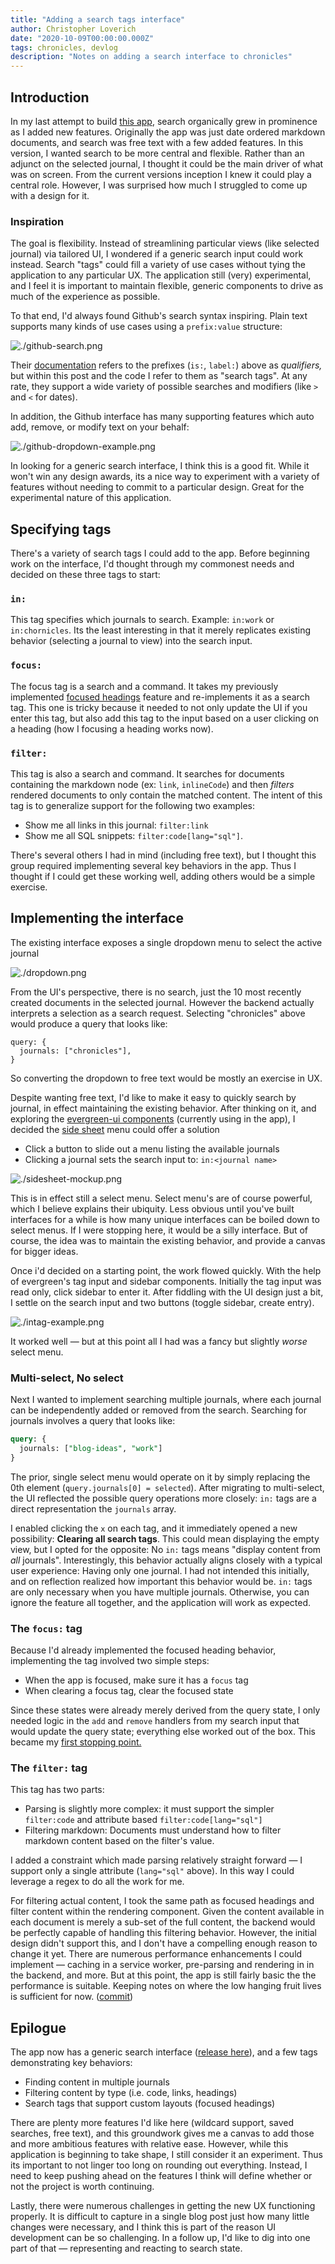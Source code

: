 ```yaml
---
title: "Adding a search tags interface"
author: Christopher Loverich
date: "2020-10-09T00:00:00.000Z"
tags: chronicles, devlog
description: "Notes on adding a search interface to chronicles"
---
```


## Introduction

In my last attempt to build [this app](https://pinecoder.dev/blog/2020-08-19/the-fifth-prototype), search organically grew in prominence as I added new features. Originally the app was just date ordered markdown documents, and search was free text with a few added features. In this version, I wanted search to be more central and flexible. Rather than an adjunct on the selected journal, I thought it could be the main driver of what was on screen. From the current versions inception I knew it could play a central role. However, I was surprised how much I struggled to come up with a design for it.

### Inspiration

The goal is flexibility. Instead of streamlining particular views (like selected journal) via tailored UI, I wondered if a generic search input could work instead. Search "tags" could fill a variety of use cases without tying the application to any particular UX. The application still (very) experimental, and I feel it is important to maintain flexible, generic components to drive as much of the experience as possible. 

To that end, I'd always found Github's search syntax inspiring. Plain text supports many kinds of use cases using a `prefix:value` structure:

![./github-search.png](./github-search.png?resize=blogImages)

Their [documentation](https://docs.github.com/en/free-pro-team@latest/github/searching-for-information-on-github/searching-issues-and-pull-requests) refers to the prefixes (`is:`, `label:`) above as *qualifiers,* but within this post and the code I refer to them as "search tags". At any rate, they support a wide variety of possible searches and modifiers (like `>` and `<` for dates). 

In addition, the Github interface has many supporting features which auto add, remove, or modify text on your behalf:

![./github-dropdown-example.png](./github-dropdown-example.png?resize=blogImages "The filters menu saves users from needing to remember and type various kinds of searchs")

 In looking for a generic search interface, I think this is a good fit. While it won't win any design awards, its a nice way to experiment with a variety of features without needing to commit to a particular design. Great for the experimental nature of this application.

## Specifying tags

There's a variety of search tags I could add to the app. Before beginning work on the interface, I'd thought through my commonest needs and decided on these three tags to start:

### `in:`

This tag specifies which journals to search. Example: `in:work` or `in:chornicles`. Its the least interesting in that it merely replicates existing behavior (selecting a journal to view) into the search input. 

### `focus:`

The focus tag is a search and a command. It takes my previously implemented [focused headings](https://pinecoder.dev/blog/2020-09-16/focused-headings) feature and re-implements it as a search tag. This one is tricky because it needed to not only update the UI if you enter this tag, but also add this tag to the input based on a user clicking on a heading (how I focusing a heading works now). 

### `filter:`

This tag is also a search and command. It searches for documents containing the markdown node (ex: `link`, `inlineCode`) and then *filters* rendered documents to only contain the matched content. The intent of this tag is to generalize support for the following two examples:

- Show me all links in this journal: `filter:link`
- Show me all SQL snippets: `filter:code[lang="sql"]`.

There's several others I had in mind (including free text), but I thought this group required implementing several key behaviors in the app. Thus I thought if I could get these working well, adding others would be a simple exercise.

## Implementing the interface

The existing interface exposes a single dropdown menu to select the active journal

![./dropdown.png](./dropdown.png?resize=blogImages "The existing, single select dropdown menu")

From the UI's perspective, there is no search, just the 10 most recently created documents in the selected journal. However the backend actually interprets a selection as a search request. Selecting "chronicles" above would produce a query that looks like:

```tsx
query: {
  journals: ["chronicles"],
}
```

So converting the dropdown to free text would be mostly an exercise in UX.

Despite wanting free text, I'd like to make it easy to quickly search by journal, in effect maintaining the existing behavior. After thinking on it, and exploring the [evergreen-ui components](https://evergreen.segment.com) (currently using in the app), I decided the [side sheet](https://evergreen.segment.com/components/side-sheet) menu could offer a solution

- Click a button to slide out a menu listing the available journals
- Clicking a journal sets the search input to: `in:<journal name>`

![./sidesheet-mockup.png](./sidesheet-mockup.png?resize=blogImages "An excalidraw mockup of the sidesheet select interface")

This is in effect still a select menu. Select menu's are of course powerful, which I believe explains their ubiquity. Less obvious until you've built interfaces for a while is how many unique interfaces can be boiled down to select menus. If I were stopping here, it would be a silly interface. But of course, the idea was to maintain the existing behavior, and provide a canvas for bigger ideas. 

Once i'd decided on a starting point, the work flowed quickly. With the help of evergreen's tag input and sidebar components. Initially the tag input was read only, click sidebar to enter it. After fiddling with the UI design just a bit, I settle on the search input and two buttons (toggle sidebar, create entry).

![./intag-example.png](./intag-example.png?resize=blogImages)

It worked well — but at this point all I had was a fancy but slightly *worse* select menu.

### Multi-select, No select

Next I wanted to implement searching multiple journals, where each journal can be independently added or removed from the search. Searching for journals involves a query that looks like: 

```sql
query: {
  journals: ["blog-ideas", "work"]
}
```

The prior, single select menu would operate on it by simply replacing the 0th element (`query.journals[0] = selected`). After migrating to multi-select, the UI reflected the possible query operations more closely: `in:` tags are a direct representation the `journals` array. 

I enabled clicking the `x` on each tag, and it immediately opened a new possibility: **Clearing all search tags**. This could mean displaying the empty view, but I opted for the opposite: No `in:` tags means "display content from *all* journals". Interestingly, this behavior actually aligns closely with a typical user experience: Having only one journal. I had not intended this initially, and on reflection realized how important this behavior would be. `in:` tags are only necessary when you have multiple journals. Otherwise, you can ignore the feature all together, and the application will work as expected. 

### The `focus:` tag

Because I'd already implemented the focused heading behavior, implementing the tag involved two simple steps:

- When the app is focused, make sure it has a `focus` tag
- When clearing a focus tag, clear the focused state

Since these states were already merely derived from the query state, I only needed logic in the `add` and `remove` handlers from my search input that would update the query state; everything else worked out of the box. This became my [first stopping point.](https://github.com/cloverich/chronicles/commit/5ac96cf8fdc002425feffbff8641783431393fc0) 

### The `filter:` tag

This tag has two parts:

- Parsing is slightly more complex: it must support the simpler `filter:code` and attribute based `filter:code[lang="sql"]`
- Filtering markdown: Documents must understand how to filter markdown content based on the filter's value.

I added a constraint which made parsing relatively straight forward — I support only a single attribute (`lang="sql"` above). In this way I could leverage a regex to do all the work for me. 

For filtering actual content, I took the same path as focused headings and filter content within the rendering component. Given the content available in each document is merely a sub-set of the full content, the backend would be perfectly capable of handling this filtering behavior. However, the initial design didn't support this, and I don't have a compelling enough reason to change it yet. There are numerous performance enhancements I could implement — caching in a service worker, pre-parsing and rendering in in the backend, and more. But at this point, the app is still fairly basic the the performance is suitable. Keeping notes on where the low hanging fruit lives is sufficient for now. ([commit](https://github.com/cloverich/chronicles/commit/a61ea0d4d4dde8fa4e40cdc6da68486da99307fb))

## Epilogue

The app now has a generic search interface ([release here](https://github.com/cloverich/chronicles/releases/tag/v0.2.1)), and a few tags demonstrating key behaviors:

- Finding content in multiple journals
- Filtering content by type (i.e. code, links, headings)
- Search tags that support custom layouts (focused headings)

There are plenty more features I'd like here (wildcard support, saved searches, free text), and this groundwork gives me a canvas to add those and more ambitious features with relative ease.  However, while this application is beginning to take shape, I still consider it an experiment. Thus its important to not linger too long on rounding out everything. Instead, I need to keep pushing ahead on the features I think will define whether or not the project is worth continuing. 

Lastly, there were numerous challenges in getting the new UX functioning properly. It is difficult to capture in a single blog post just how many little changes were necessary, and I think this is part of the reason UI development can be so challenging. In a follow up, I'd like to dig into one part of that — representing and reacting to search state.